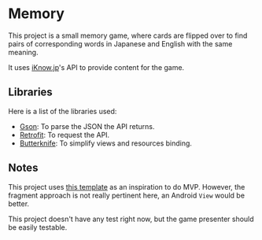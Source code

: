 # Memory

This project is a small memory game, where cards are flipped over to find pairs of corresponding words in Japanese and English with the same meaning.

It uses [iKnow.jp](http://iknow.jp/)'s API to provide content for the game.


## Libraries

Here is a list of the libraries used:

* [Gson](https://github.com/google/gson): To parse the JSON the API returns.
* [Retrofit](https://github.com/square/retrofit): To request the API.
* [Butterknife](https://github.com/JakeWharton/butterknife): To simplify views and resources binding.


## Notes

This project uses [this template](https://github.com/googlesamples/android-architecture/blob/todo-mvp) as an inspiration to do MVP. However, the fragment approach is not really pertinent here, an Android `View` would be better.

This project doesn't have any test right now, but the game presenter should be easily testable.

